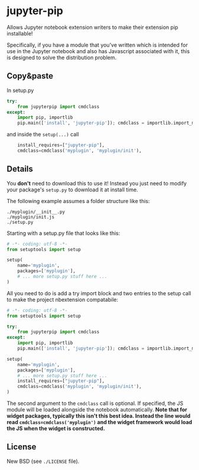 # jupyter-pip
Allows Jupyter notebook extension writers to make their extension pip installable!

Specifically, if you have a module that you've written which is intended for use in the Jupyter notebook and also has Javascript associated with it, this is designed to solve the distribution problem.

## Copy&paste
In setup.py

```python
try:
    from jupyterpip import cmdclass
except:
    import pip, importlib
    pip.main(['install', 'jupyter-pip']); cmdclass = importlib.import_module('jupyterpip').cmdclass
```

and inside the `setup(...)` call

```python
    install_requires=["jupyter-pip"],
    cmdclass=cmdclass('myplugin', 'myplugin/init'),
```

## Details
You **don't** need to download this to use it!  Instead you just need to modify your package's `setup.py` to download it at install time.

The following example assumes a folder structure like this:
```
./myplugin/__init__.py
./myplugin/init.js
./setup.py
```

Starting with a setup.py file that looks like this:
```python
# -*- coding: utf-8 -*-
from setuptools import setup

setup(
    name='myplugin',
    packages=['myplugin'],
    # ... more setup.py stuff here ...
)
```

All you need to do is add a try import block and two entries to the setup call to make the project nbextension compatabile:
```python
# -*- coding: utf-8 -*-
from setuptools import setup

try:
    from jupyterpip import cmdclass
except:
    import pip, importlib
    pip.main(['install', 'jupyter-pip']); cmdclass = importlib.import_module('jupyterpip').cmdclass

setup(
    name='myplugin',
    packages=['myplugin'],
    # ... more setup.py stuff here ...
    install_requires=["jupyter-pip"],
    cmdclass=cmdclass('myplugin', 'myplugin/init'),
)
```

The second argument to the `cmdclass` call is optional.  If specified, the JS module will be loaded alongside the notebook automatically.  **Note that for widget packages, typically this isn't this best idea.  Instead the line would read `cmdclass=cmdclass('myplugin')` and the widget framework would load the JS when the widget is constructed.**


## License
New BSD (see `./LICENSE` file).
